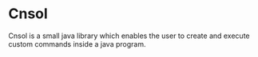 # Cnsol

Cnsol is a small java library which enables the user to create and execute custom commands inside a java program.
